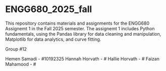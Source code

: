 # ENGG680_2025_fall
This repository contains materials and assignments for the ENGG680 Assignemt 1 in the Fall 2025 semester.
The assignemt 1 includes Python fundamentals, using the Pandas library for data cleaning and manipulation, Matplotlib for data analytics, and curve fitting.

Group #12

Hemen Samadi - #10192325
Hannah Horvath - #
Hallie Horvath - #
Faizan Mahamood - #
